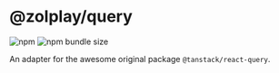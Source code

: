 # @zolplay/query

![npm](https://img.shields.io/npm/v/@zolplay/query?color=%23EEE)
![npm bundle size](https://img.shields.io/bundlephobia/minzip/@zolplay/query)

An adapter for the awesome original package `@tanstack/react-query`.

